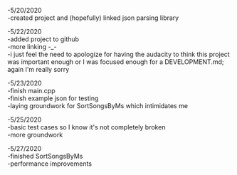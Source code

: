 -5/20/2020\
    -created project and (hopefully) linked json parsing library
    
-5/22/2020\
    -added project to github\
    -more linking -_-\
    -i just feel the need to apologize for having the audacity to think this project was important enough or I was focused enough for a DEVELOPMENT.md; again I'm really sorry
    
-5/23/2020\
    -finish main.cpp\
    -finish example json for testing\
    -laying groundwork for SortSongsByMs which intimidates me
    
-5/25/2020\
    -basic test cases so I know it's not completely broken\
    -more groundwork
    
-5/27/2020\
    -finished SortSongsByMs\
    -performance improvements